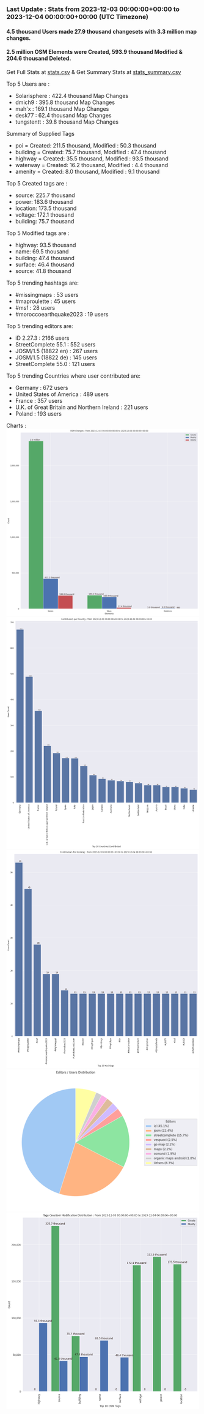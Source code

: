### Last Update : Stats from 2023-12-03 00:00:00+00:00 to 2023-12-04 00:00:00+00:00 (UTC Timezone)

#### 4.5 thousand Users made 27.9 thousand changesets with 3.3 million map changes.
#### 2.5 million OSM Elements were Created, 593.9 thousand Modified & 204.6 thousand Deleted.
Get Full Stats at [stats.csv](/stats/Global/Daily/stats.csv)
 & Get Summary Stats at [stats_summary.csv](/stats/Global/Daily/stats_summary.csv)

Top 5 Users are : 
- Solarisphere : 422.4 thousand Map Changes
- dmich9 : 395.8 thousand Map Changes
- mah'x : 169.1 thousand Map Changes
- desk77 : 62.4 thousand Map Changes
- tungstentt : 39.8 thousand Map Changes

Summary of Supplied Tags
- poi = Created: 211.5 thousand, Modified : 50.3 thousand
- building = Created: 75.7 thousand, Modified : 47.4 thousand
- highway = Created: 35.5 thousand, Modified : 93.5 thousand
- waterway = Created: 16.2 thousand, Modified : 4.4 thousand
- amenity = Created: 8.0 thousand, Modified : 9.1 thousand


Top 5 Created tags are :
- source: 225.7 thousand
- power: 183.6 thousand
- location: 173.5 thousand
- voltage: 172.1 thousand
- building: 75.7 thousand


Top 5 Modified tags are :
- highway: 93.5 thousand
- name: 69.5 thousand
- building: 47.4 thousand
- surface: 46.4 thousand
- source: 41.8 thousand


Top 5 trending hashtags are:
- #missingmaps : 53 users
- #maproulette : 45 users
- #msf : 28 users
- #moroccoearthquake2023 : 19 users


Top 5 trending editors are:
- iD 2.27.3 : 2166 users
- StreetComplete 55.1 : 552 users
- JOSM/1.5 (18822 en) : 267 users
- JOSM/1.5 (18822 de) : 145 users
- StreetComplete 55.0 : 121 users


Top 5 trending Countries where user contributed are:
- Germany : 672 users
- United States of America : 489 users
- France : 357 users
- U.K. of Great Britain and Northern Ireland : 221 users
- Poland : 193 users


 Charts : 
![Alt text](./stats_osm_changes.png) 
![Alt text](./stats_users_per_country.png) 
![Alt text](./stats_users_per_hashtag.png) 
![Alt text](./stats_editors_pie_chart.png) 
![Alt text](./stats_tags.png) 
